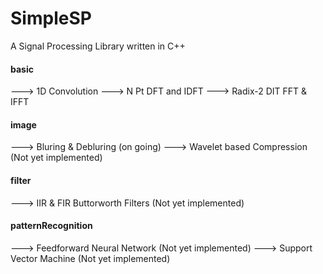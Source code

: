 # SimpleSP
A Signal Processing Library written in C++

#### basic 
  ---> 1D Convolution
  ---> N Pt DFT and IDFT
  ---> Radix-2 DIT FFT & IFFT

#### image
  ---> Bluring & Debluring (on going)
  ---> Wavelet based Compression (Not yet implemented)

#### filter 
  ---> IIR & FIR Buttorworth Filters (Not yet implemented)

#### patternRecognition
  ---> Feedforward Neural Network (Not yet implemented)
  ---> Support Vector Machine (Not yet implemented)
  
